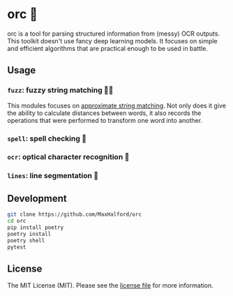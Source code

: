 # orc 🧌

orc is a tool for parsing structured information from (messy) OCR outputs. This toolkit doesn't use fancy deep learning models. It focuses on simple and efficient algorithms that are practical enough to be used in battle.

## Usage

### `fuzz`: fuzzy string matching 😶‍🌫️

This modules focuses on [approximate string matching](https://www.wikiwand.com/en/Approximate_string_matching). Not only does it give the ability to calculate distances between words, it also records the operations that were performed to transform one word into another.

### `spell`: spell checking 📝

### `ocr`: optical character recognition 🔬

### `lines`: line segmentation 📏

## Development

```sh
git clone https://github.com/MaxHalford/orc
cd orc
pip install poetry
poetry install
poetry shell
pytest
```

## License

The MIT License (MIT). Please see the [license file](LICENSE) for more information.
